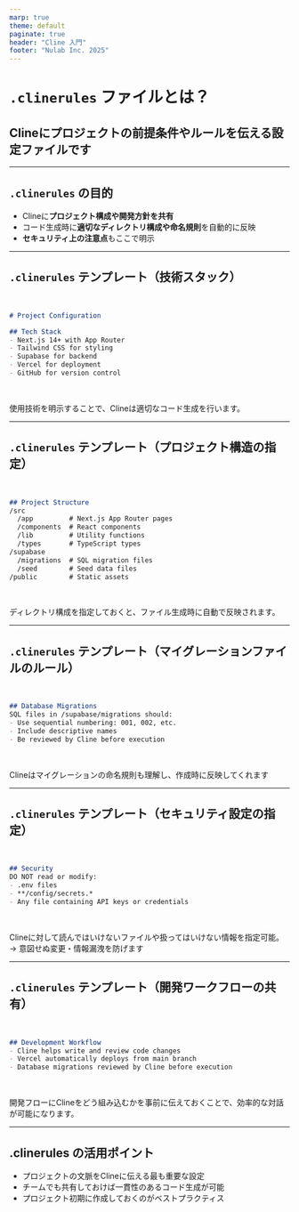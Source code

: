```yaml
---
marp: true
theme: default
paginate: true
header: "Cline 入門"
footer: "Nulab Inc. 2025"
---
```


# `.clinerules` ファイルとは？

## Clineにプロジェクトの前提条件やルールを伝える設定ファイルです

---

## `.clinerules` の目的

- Clineに**プロジェクト構成や開発方針を共有**
- コード生成時に**適切なディレクトリ構成や命名規則**を自動的に反映
- **セキュリティ上の注意点**もここで明示

---

## `.clinerules` テンプレート（技術スタック）

<br>

```markdown
# Project Configuration

## Tech Stack
- Next.js 14+ with App Router
- Tailwind CSS for styling
- Supabase for backend
- Vercel for deployment
- GitHub for version control
```

<br>

使用技術を明示することで、Clineは適切なコード生成を行います。

---

## `.clinerules` テンプレート（プロジェクト構造の指定）

<br>

```markdown
## Project Structure
/src
  /app         # Next.js App Router pages
  /components  # React components
  /lib         # Utility functions
  /types       # TypeScript types
/supabase
  /migrations  # SQL migration files
  /seed        # Seed data files
/public        # Static assets
```

<br>

ディレクトリ構成を指定しておくと、ファイル生成時に自動で反映されます。

---

## `.clinerules` テンプレート（マイグレーションファイルのルール）

<br>

```markdown
## Database Migrations
SQL files in /supabase/migrations should:
- Use sequential numbering: 001, 002, etc.
- Include descriptive names
- Be reviewed by Cline before execution
```

<br>

Clineはマイグレーションの命名規則も理解し、作成時に反映してくれます

---

## `.clinerules` テンプレート（セキュリティ設定の指定）

<br>

```markdown
## Security
DO NOT read or modify:
- .env files
- **/config/secrets.*
- Any file containing API keys or credentials
```

<br>

Clineに対して読んではいけないファイルや扱ってはいけない情報を指定可能。
→ 意図せぬ変更・情報漏洩を防げます

---

## `.clinerules` テンプレート（開発ワークフローの共有）

<br>

```markdown
## Development Workflow
- Cline helps write and review code changes
- Vercel automatically deploys from main branch
- Database migrations reviewed by Cline before execution
```
<br>

開発フローにClineをどう組み込むかを事前に伝えておくことで、効率的な対話が可能になります。

---

## .clinerules の活用ポイント

- プロジェクトの文脈をClineに伝える最も重要な設定
- チームでも共有しておけば一貫性のあるコード生成が可能
- プロジェクト初期に作成しておくのがベストプラクティス
